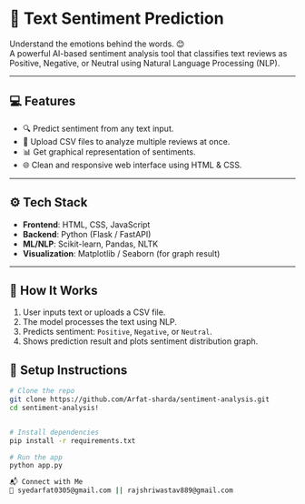 # 🧠 Text Sentiment Prediction

Understand the emotions behind the words. 😊  
A powerful AI-based sentiment analysis tool that classifies text reviews as Positive, Negative, or Neutral using Natural Language Processing (NLP).

---

## 💻 Features

- 🔍 Predict sentiment from any text input.
- 📁 Upload CSV files to analyze multiple reviews at once.
- 📊 Get graphical representation of sentiments.
- 🌐 Clean and responsive web interface using HTML & CSS.

---

## ⚙️ Tech Stack

- **Frontend**: HTML, CSS, JavaScript
- **Backend**: Python (Flask / FastAPI)
- **ML/NLP**: Scikit-learn, Pandas, NLTK
- **Visualization**: Matplotlib / Seaborn (for graph result)

---

## 🧪 How It Works

1. User inputs text or uploads a CSV file.
2. The model processes the text using NLP.
3. Predicts sentiment: `Positive`, `Negative`, or `Neutral`.
4. Shows prediction result and plots sentiment distribution graph.

## 🚀 Setup Instructions

```bash
# Clone the repo
git clone https://github.com/Arfat-sharda/sentiment-analysis.git
cd sentiment-analysis!


# Install dependencies
pip install -r requirements.txt

# Run the app
python app.py

📬 Connect with Me
📧 syedarfat0305@gmail.com || rajshriwastav889@gmail.com




